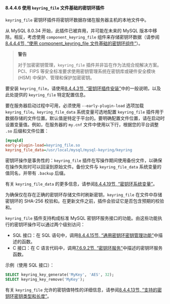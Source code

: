 #### 8.4.4.6 使用 `keyring_file` 文件基础的密钥环插件

`keyring_file` 密钥环插件将密钥环数据存储在服务器主机的本地文件中。

从 MySQL 8.0.34 开始，此插件已被弃用，并可能在未来的 MySQL 版本中移除。相反，考虑使用 `component_keyring_file` 组件来存储密钥环数据（请参阅[8.4.4.4节, “使用 component_keyring_file 文件基础的密钥环组件”](#8.4.4.4)）。

> **警告**
>
> 对于加密密钥管理，`keyring_file` 插件并非旨在作为法规合规解决方案。PCI、FIPS 等安全标准要求使用密钥管理系统在密钥库或硬件安全模块 (HSM) 中保护、管理和保护加密密钥。

要安装 `keyring_file`，请使用[8.4.4.3节, “密钥环插件安装”](#8.4.4.3)中的一般说明，以及此处提供的 `keyring_file` 特定配置信息。

要在服务器启动过程中可用，必须使用 `--early-plugin-load` 选项加载 `keyring_file`。`keyring_file_data` 系统变量可选地配置 `keyring_file` 插件用于数据存储的文件位置。默认值是特定于平台的。要明确配置文件位置，请在启动时设置变量值。例如，在服务器的 `my.cnf` 文件中使用以下行，根据您的平台调整 `.so` 后缀和文件位置：

```ini
[mysqld]
early-plugin-load=keyring_file.so
keyring_file_data=/usr/local/mysql/mysql-keyring/keyring
```

密钥环操作是事务性的：`keyring_file` 插件在写操作期间使用备份文件，以确保在操作失败时可以回滚到原始文件。备份文件与 `keyring_file_data` 系统变量的值同名，并带有 `.backup` 后缀。

有关 `keyring_file_data` 的更多信息，请参阅[8.4.4.19节, “密钥环系统变量”](#8.4.4.19)。

为确保仅在存在正确的密钥环存储文件时刷新密钥，`keyring_file` 在文件中存储密钥环的 SHA-256 校验和。在更新文件之前，插件会验证它是否包含预期的校验和。

`keyring_file` 插件支持构成标准 MySQL 密钥环服务接口的功能。由这些功能执行的密钥环操作可以通过两个级别访问：

- SQL 接口：在 SQL 语句中，调用[8.4.4.15节, “通用密钥环密钥管理功能”](#8.4.4.15)中描述的函数。
- C 接口：在 C 语言代码中，调用[7.6.9.2节, “密钥环服务”](#7.6.9.2)中描述的密钥环服务函数。

示例（使用 SQL 接口）：

```sql
SELECT keyring_key_generate('MyKey', 'AES', 32);
SELECT keyring_key_remove('MyKey');
```

有关 `keyring_file` 允许的密钥值特性的详细信息，请参阅[8.4.4.13节, “支持的密钥环密钥类型和长度”](#8.4.4.13)。